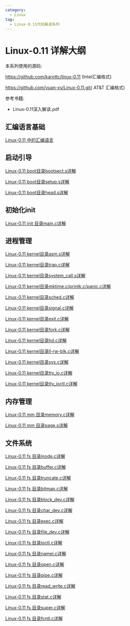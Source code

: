 ```yaml
---
category:
  - Linux
tag:
  - Linux-0.11代码解读系列
---
```



# Linux-0.11 详解大纲

本系列使用的源码: 

https://github.com/karottc/linux-0.11 (Intel汇编格式)

https://github.com/yuan-xy/Linux-0.11.git( AT&T 汇编格式)

参考书籍: 
- Linux-0.11深入解读.pdf

## 汇编语言基础

[Linux-0.11 中的汇编语言](https://zgjsxx.github.io/posts/Linux/kernel/Linux-0.11/Linux-0.11-assemble-language.html)

## 启动引导

[Linux-0.11 boot目录bootsect.s详解](https://zgjsxx.github.io/posts/Linux/kernel/Linux-0.11/Linux-0.11-boot-bootsect.html)

[Linux-0.11 boot目录setup.s详解](https://zgjsxx.github.io/posts/Linux/kernel/Linux-0.11/Linux-0.11-boot-setup.html)

[Linux-0.11 boot目录head.s详解](https://zgjsxx.github.io/posts/Linux/kernel/Linux-0.11/Linux-0.11-boot-head.html)

## 初始化init

[Linux-0.11 init 目录main.c详解](https://zgjsxx.github.io/posts/Linux/kernel/Linux-0.11/Linux-0.11-init-main.html)


## 进程管理

[Linux-0.11 kernel目录asm.s详解](https://zgjsxx.github.io/posts/Linux/kernel/Linux-0.11/Linux-0.11-kernel-asm.html)

[Linux-0.11 kernel目录trap.c详解](https://zgjsxx.github.io/posts/Linux/kernel/Linux-0.11/Linux-0.11-kernel-trap.html)

[Linux-0.11 kernel目录system_call.s详解](https://zgjsxx.github.io/posts/Linux/kernel/Linux-0.11/Linux-0.11-kernel-system_call.html)

[Linux-0.11 kernel目录mktime.c/printk.c/panic.c详解](https://zgjsxx.github.io/posts/Linux/kernel/Linux-0.11/Linux-0.11-kernel-mktime-printk-panic.html)

[Linux-0.11 kernel目录sched.c详解](https://zgjsxx.github.io/posts/Linux/kernel/Linux-0.11/Linux-0.11-kernel-sched.html)

[Linux-0.11 kernel目录signal.c详解](https://zgjsxx.github.io/posts/Linux/kernel/Linux-0.11/Linux-0.11-kernel-signal.html)

[Linux-0.11 kernel目录exit.c详解](https://zgjsxx.github.io/posts/Linux/kernel/Linux-0.11/Linux-0.11-kernel-exit.html)

[Linux-0.11 kernel目录fork.c详解](https://zgjsxx.github.io/posts/Linux/kernel/Linux-0.11/Linux-0.11-kernel-fork.html)

[Linux-0.11 kernel目录hd.c详解](https://zgjsxx.github.io/posts/Linux/kernel/Linux-0.11/Linux-0.11-kernel-hd.html)

[Linux-0.11 kernel目录ll-rw-blk.c详解](https://zgjsxx.github.io/posts/Linux/kernel/Linux-0.11/Linux-0.11-kernel-ll-rw-blk.html)

[Linux-0.11 kernel目录sys.c详解](https://zgjsxx.github.io/posts/Linux/kernel/Linux-0.11/Linux-0.11-kernel-sys.html)

[Linux-0.11 kernel目录tty_io.c详解](https://zgjsxx.github.io/posts/Linux/kernel/Linux-0.11/Linux-0.11-kernel-tty-io.html)

[Linux-0.11 kernel目录tty_ioctl.c详解](https://zgjsxx.github.io/posts/Linux/kernel/Linux-0.11/Linux-0.11-kernel-tty_ioctl.html)

## 内存管理

[Linux-0.11 mm 目录memory.c详解](https://zgjsxx.github.io/posts/Linux/kernel/Linux-0.11/Linux-0.11-mm-memory.html)

[Linux-0.11 mm 目录page.s详解](https://zgjsxx.github.io/posts/Linux/kernel/Linux-0.11/Linux-0.11-mm-page.html)

## 文件系统

[Linux-0.11 fs 目录inode.c详解](https://zgjsxx.github.io/posts/Linux/kernel/Linux-0.11/Linux-0.11-fs-inode.html)

[Linux-0.11 fs 目录buffer.c详解](https://zgjsxx.github.io/posts/Linux/kernel/Linux-0.11/Linux-0.11-fs-buffer.html)

[Linux-0.11 fs 目录truncate.c详解](https://zgjsxx.github.io/posts/Linux/kernel/Linux-0.11/Linux-0.11-fs-truncate.html)

[Linux-0.11 fs 目录bitmap.c详解](https://zgjsxx.github.io/posts/Linux/kernel/Linux-0.11/Linux-0.11-fs-bitmap.html)

[Linux-0.11 fs 目录block_dev.c详解](https://zgjsxx.github.io/posts/Linux/kernel/Linux-0.11/Linux-0.11-fs-block_dev.html)

[Linux-0.11 fs 目录char_dev.c详解](https://zgjsxx.github.io/posts/Linux/kernel/Linux-0.11/Linux-0.11-fs-char_dev.html)

[Linux-0.11 fs 目录exec.c详解](https://zgjsxx.github.io/posts/Linux/kernel/Linux-0.11/Linux-0.11-fs-exec.html)

[Linux-0.11 fs 目录file_dev.c详解](https://zgjsxx.github.io/posts/Linux/kernel/Linux-0.11/Linux-0.11-fs-file_dev.html)

[Linux-0.11 fs 目录ioctl.c详解](https://zgjsxx.github.io/posts/Linux/kernel/Linux-0.11/Linux-0.11-fs-ioctl.html)

[Linux-0.11 fs 目录namei.c详解](https://zgjsxx.github.io/posts/Linux/kernel/Linux-0.11/Linux-0.11-fs-namei.html)

[Linux-0.11 fs 目录open.c详解](https://zgjsxx.github.io/posts/Linux/kernel/Linux-0.11/Linux-0.11-fs-open.html)

[Linux-0.11 fs 目录pipe.c详解](https://zgjsxx.github.io/posts/Linux/kernel/Linux-0.11/Linux-0.11-fs-pipe.html)

[Linux-0.11 fs 目录read_write.c详解](https://zgjsxx.github.io/posts/Linux/kernel/Linux-0.11/Linux-0.11-fs-read_write.html)

[Linux-0.11 fs 目录stat.c详解](https://zgjsxx.github.io/posts/Linux/kernel/Linux-0.11/Linux-0.11-fs-stat.html)

[Linux-0.11 fs 目录super.c详解](https://zgjsxx.github.io/posts/Linux/kernel/Linux-0.11/Linux-0.11-fs-super.html)

[Linux-0.11 fs 目录fcntl.c详解](https://zgjsxx.github.io/posts/Linux/kernel/Linux-0.11/Linux-0.11-fs-fcntl.html)
